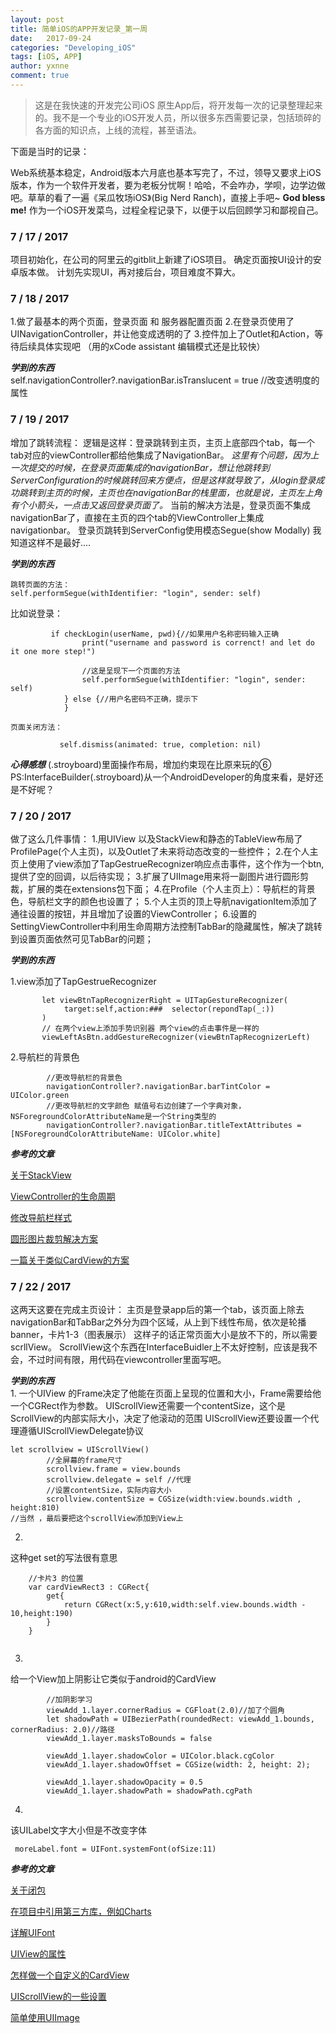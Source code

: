 ```yaml
---
layout: post
title: 简单iOS的APP开发记录_第一周
date:   2017-09-24
categories: "Developing_iOS"
tags: [iOS, APP]
author: yxnne
comment: true
---
```


>这是在我快速的开发完公司iOS 原生App后，将开发每一次的记录整理起来的。我不是一个专业的iOS开发人员，所以很多东西需要记录，包括琐碎的各方面的知识点，上线的流程，甚至语法。

下面是当时的记录：

Web系统基本稳定，Android版本六月底也基本写完了，不过，领导又要求上iOS版本，作为一个软件开发者，要为老板分忧啊！哈哈，不会咋办，学呗，边学边做吧。草草的看了一遍《呆瓜牧场iOS》(Big Nerd Ranch)，直接上手吧~
__God bless me!__
作为一个iOS开发菜鸟，过程全程记录下，以便于以后回顾学习和鄙视自己。

###  7 / 17 / 2017
项目初始化，在公司的阿里云的gitblit上新建了iOS项目。
确定页面按UI设计的安卓版本做。
计划先实现UI，再对接后台，项目难度不算大。

###  7 / 18 / 2017
1.做了最基本的两个页面，登录页面 和 服务器配置页面
2.在登录页使用了UINavigationController，并让他变成透明的了
3.控件加上了Outlet和Action，等待后续具体实现吧 （用的xCode assistant 编辑模式还是比较快）

_**学到的东西**_<br/>
   self.navigationController?.navigationBar.isTranslucent = true //改变透明度的属性

###  7 / 19 / 2017
增加了跳转流程：
逻辑是这样：登录跳转到主页，主页上底部四个tab，每一个tab对应的viewController都给他集成了NavigationBar。
_这里有个问题，因为上一次提交的时候，在登录页面集成的navigationBar，想让他跳转到ServerConfiguration的时候跳转回来方便点，但是这样就导致了，从login登录成功跳转到主页的时候，主页也在navigationBar的栈里面，也就是说，主页左上角有个小箭头，一点击又返回登录页面了。_
当前的解决方法是，登录页面不集成navigationBar了，直接在主页的四个tab的ViewController上集成navigationbar。
登录页跳转到ServerConfig使用模态Segue(show Modally)
我知道这样不是最好....

_**学到的东西**_<br/>

    跳转页面的方法：
    self.performSegue(withIdentifier: "login", sender: self)
  
比如说登录：
```
         if checkLogin(userName, pwd){//如果用户名称密码输入正确
                print("username and password is correnct! and let do it one more step!")
                
                //这是呈现下一个页面的方法
                self.performSegue(withIdentifier: "login", sender: self)
            } else {//用户名密码不正确，提示下
            }
```
    页面关闭方法：
```
           self.dismiss(animated: true, completion: nil)
```
_**心得感想**_
(.stroyboard)里面操作布局，增加约束现在比原来玩的⑥
PS:InterfaceBuilder(.stroyboard)从一个AndroidDeveloper的角度来看，是好还是不好呢？

###  7 / 20 / 2017
做了这么几件事情：
1.用UIView 以及StackView和静态的TableView布局了ProfilePage(个人主页)，以及Outlet了未来将动态改变的一些控件；
2.在个人主页上使用了view添加了TapGestrueRecognizer响应点击事件，这个作为一个btn,提供了空的回调，以后待实现；
3.扩展了UIImage用来将一副图片进行圆形剪裁，扩展的类在extensions包下面；
4.在Profile（个人主页上）：导航栏的背景色，导航栏文字的颜色也设置了；
5.个人主页的顶上导航navigationItem添加了通往设置的按钮，并且增加了设置的ViewController；
6.设置的SettingViewController中利用生命周期方法控制TabBar的隐藏属性，解决了跳转到设置页面依然可见TabBar的问题；

_**学到的东西**_<br/>

1.view添加了TapGestrueRecognizer

```
       let viewBtnTapRecognizerRight = UITapGestureRecognizer(
            target:self,action:###  selector(repondTap(_:))
       )
       // 在两个view上添加手势识别器 两个view的点击事件是一样的
       viewLeftAsBtn.addGestureRecognizer(viewBtnTapRecognizerLeft)
```
2.导航栏的背景色

```
        //更改导航栏的背景色
        navigationController?.navigationBar.barTintColor = UIColor.green
        //更改导航栏的文字颜色 赋值号右边创建了一个字典对象，NSForegroundColorAttributeName是一个String类型的
        navigationController?.navigationBar.titleTextAttributes = [NSForegroundColorAttributeName: UIColor.white]
```

_**参考的文章**_

[关于StackView](http://www.jianshu.com/p/b2228ba2ffae)

[ViewController的生命周期](http://blog.csdn.net/qijianli/article/details/7826979/)

[修改导航栏样式](http://www.hangge.com/blog/cache/detail_962.html)

[圆形图片裁剪解决方案](http://www.hangge.com/blog/cache/detail_1535.html)

[一篇关于类似CardView的方案](https://stackoverflow.com/questions/28141021/do-card-view-with-swift)


###  7 / 22 / 2017
这两天这要在完成主页设计：
主页是登录app后的第一个tab，该页面上除去navigationBar和TabBar之外分为四个区域，从上到下线性布局，依次是轮播banner，卡片1-3（图表展示）
这样子的话正常页面大小是放不下的，所以需要scrllView。
ScrollView这个东西在InterfaceBuidler上不太好控制，应该是我不会，不过时间有限，用代码在viewcontroller里面写吧。

_**学到的东西**_<br/>
 1.
一个UIView 的Frame决定了他能在页面上呈现的位置和大小，Frame需要给他一个CGRect作为参数。
UIScrollView还需要一个contentSize，这个是ScrollView的内部实际大小，决定了他滚动的范围
UIScrollView还要设置一个代理遵循UIScrollViewDelegate协议

```
let scrollview = UIScrollView()
        //全屏幕的frame尺寸
        scrollview.frame = view.bounds
        scrollview.delegate = self //代理
        //设置contentSize，实际内容大小
        scrollview.contentSize = CGSize(width:view.bounds.width , height:810)
//当然 ，最后要把这个scrollView添加到View上
```

 2.
这种get set的写法很有意思

```
    //卡片3 的位置
    var cardViewRect3 : CGRect{
        get{
            return CGRect(x:5,y:610,width:self.view.bounds.width - 10,height:190)
        }
    }
    
```
 3.
给一个View加上阴影让它类似于android的CardView

```
        //加阴影学习
        viewAdd_1.layer.cornerRadius = CGFloat(2.0)//加了个圆角
        let shadowPath = UIBezierPath(roundedRect: viewAdd_1.bounds, cornerRadius: 2.0)//路径
        viewAdd_1.layer.masksToBounds = false
      
        viewAdd_1.layer.shadowColor = UIColor.black.cgColor
        viewAdd_1.layer.shadowOffset = CGSize(width: 2, height: 2);
        
        viewAdd_1.layer.shadowOpacity = 0.5
        viewAdd_1.layer.shadowPath = shadowPath.cgPath
```

 4.
该UILabel文字大小但是不改变字体

```
 moreLabel.font = UIFont.systemFont(ofSize:11)
```

_**参考的文章**_

[关于闭包](http://blog.csdn.net/fengsh998/article/details/29353019)

[在项目中引用第三方库，例如Charts](http://www.jianshu.com/p/2781d28334cd)

[详解UIFont](http://www.jianshu.com/p/306f2ba8ffd9)

[UIView的属性](http://www.jianshu.com/p/1470cf94f288)

[怎样做一个自定义的CardView](https://stackoverflow.com/questions/28141021/do-card-view-with-swift)

[UIScrollView的一些设置](http://www.jianshu.com/p/dd654ae429c4)

[简单使用UIImage](http://www.hangge.com/blog/cache/detail_534.html)


